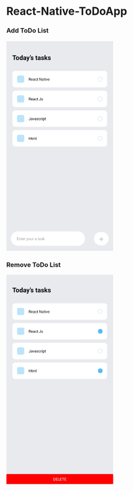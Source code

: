 # React-Native-ToDoApp
### Add ToDo List
<img src="./addlist.jpeg" width="280"/>

### Remove ToDo List
<img src="./deleteList.jpeg" width="280" />
